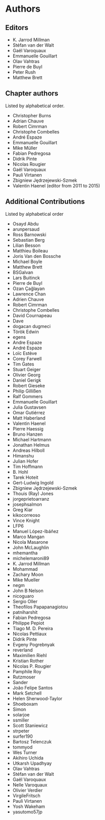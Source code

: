 # Authors

## Editors

- K. Jarrod Millman
- Stéfan van der Walt
- Gaël Varoquaux
- Emmanuelle Gouillart
- Olav Vahtras
- Pierre de Buyl
- Peter Rush
- Matthew Brett

## Chapter authors

Listed by alphabetical order.

- Christopher Burns
- Adrian Chauve
- Robert Cimrman
- Christophe Combelles
- André Espaze
- Emmanuelle Gouillart
- Mike Müller
- Fabian Pedregosa
- Didrik Pinte
- Nicolas Rougier
- Gaël Varoquaux
- Pauli Virtanen
- Zbigniew Jędrzejewski-Szmek
- Valentin Haenel (editor from 2011 to 2015)

## Additional Contributions

Listed by alphabetical order

- Osayd Abdu
- arunpersaud
- Ross Barnowski
- Sebastian Berg
- Lilian Besson
- Matthieu Boileau
- Joris Van den Bossche
- Michael Boyle
- Matthew Brett
- BSGalvan
- Lars Buitinck
- Pierre de Buyl
- Ozan Çağlayan
- Lawrence Chan
- Adrien Chauve
- Robert Cimrman
- Christophe Combelles
- David Cournapeau
- Dave
- dogacan dugmeci
- Török Edwin
- egens
- Andre Espaze
- André Espaze
- Loïc Estève
- Corey Farwell
- Tim Gates
- Stuart Geiger
- Olivier Georg
- Daniel Gerigk
- Robert Gieseke
- Philip Gillißen
- Ralf Gommers
- Emmanuelle Gouillart
- Julia Gustavsen
- Omar Gutiérrez
- Matt Haberland
- Valentin Haenel
- Pierre Haessig
- Bruno Hanzen
- Michael Hartmann
- Jonathan Helmus
- Andreas Hilboll
- Himanshu
- Julian Hofer
- Tim Hoffmann
- B. Hohl
- Tarek Hoteit
- Gert-Ludwig Ingold
- Zbigniew Jędrzejewski-Szmek
- Thouis (Ray) Jones
- jorgeprietoarranz
- josephsalmon
- Greg Kiar
- kikocorreoso
- Vince Knight
- LFP6
- Manuel López-Ibáñez
- Marco Mangan
- Nicola Masarone
- John McLaughlin
- mhemantha
- michelemaroni89
- K. Jarrod Millman
- Mohammad
- Zachary Moon
- Mike Mueller
- negm
- John B Nelson
- nicoguaro
- Sergio Oller
- Theofilos Papapanagiotou
- patniharshit
- Fabian Pedregosa
- Philippe Pepiot
- Tiago M. D. Pereira
- Nicolas Pettiaux
- Didrik Pinte
- Evgeny Pogrebnyak
- reverland
- Maximilien Riehl
- Kristian Rother
- Nicolas P. Rougier
- Pamphile Roy
- Rutzmoser
- Sander
- João Felipe Santos
- Mark Setchell
- Helen Sherwood-Taylor
- Shoeboxam
- Simon
- solarjoe
- ssmiller
- Scott Staniewicz
- strpeter
- surfer190
- Bartosz Telenczuk
- tommyod
- Wes Turner
- Akihiro Uchida
- Utkarsh Upadhyay
- Olav Vahtras
- Stéfan van der Walt
- Gaël Varoquaux
- Nelle Varoquaux
- Olivier Verdier
- VirgileFritsch
- Pauli Virtanen
- Yosh Wakeham
- yasutomo57jp
